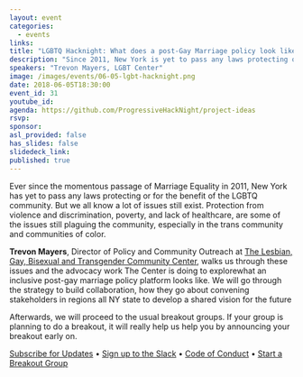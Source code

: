 ```yaml
---
layout: event
categories:
  - events
links:
title: "LGBTQ Hacknight: What does a post-Gay Marriage policy look like?"
description: "Since 2011, New York is yet to pass any laws protecting or for the benefit of the LGBTQ community. A lot of issues still exist."
speakers: "Trevon Mayers, LGBT Center"
image: /images/events/06-05-lgbt-hacknight.png
date: 2018-06-05T18:30:00
event_id: 31
youtube_id:
agenda: https://github.com/ProgressiveHackNight/project-ideas
rsvp:
sponsor:
asl_provided: false
has_slides: false
slidedeck_link:
published: true
---
```


Ever since the momentous passage of Marriage Equality in 2011, New York has yet to pass any  laws protecting or for the benefit of the LGBTQ community. But we all know a lot of issues still exist. Protection from violence and discrimination, poverty, and lack of healthcare, are some of the issues still plaguing the community, especially in the trans community and communities of color.

**Trevon Mayers**, Director of Policy and Community Outreach at [The Lesbian, Gay, Bisexual and Transgender Community Center](https://gaycenter.org/), walks us through these issues and the advocacy work The Center is doing to explorewhat an inclusive post-gay marriage policy platform looks like. We will go through the strategy to build collaboration, how they go about convening stakeholders in regions all NY state to develop a shared vision for the future

Afterwards, we will proceed to the usual breakout groups. If your group is planning to do a breakout, it will really help us help you by announcing your breakout early on.


[Subscribe for Updates](https://proghacknight.us16.list-manage.com/subscribe?u=597c1a32f8812c62dfc1126f5&id=90e62cddff) • [Sign up to the Slack](https://join.slack.com/t/progressivehacknight/shared_invite/enQtMjY4MTkyMzg4OTYxLWU2MGRiZTMwY2NkZDk2ZmJhZDA3NDc5MjAxOWI1MTM1ZjRkYjJmODFkYTc4ZjQzMTJiNTNhNGJiZTEwZjQ0OWQ) • [Code of Conduct](http://www.progressivehacknight.org/culture/2017/07/01/code-of-conduct.html)  • [Start a Breakout Group](https://github.com/ProgressiveHackNight/project-ideas)
